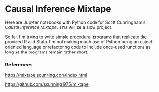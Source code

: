 # Causal Inference Mixtape

Here are Jupyter notebooks with Python code for Scott Cunningham's _Causal Inference Mixtape_. This will be a slow project. 

So far, I'm trying to write simple procedural programs that replicate the provided R and Stata. I'm not making much use of Python being an object-oriented language or refactoring code to include once-used functions as long as the programs remain rather short. 


### References
https://mixtape.scunning.com/index.html

https://github.com/scunning1975/mixtape
